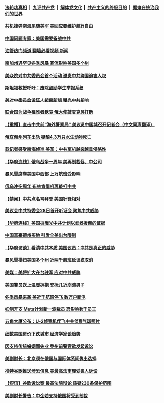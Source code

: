 ####  [法轮功真相](../../../../basic/blob/master/README.md?t=02262012) &nbsp;|&nbsp; [九评共产党](../../../../9ping.md/blob/master/README.md?t=02262012) &nbsp;|&nbsp; [解体党文化](../../../../jtdwh.md/blob/master/README.md?t=02262012)  &nbsp;|&nbsp; [共产主义的终极目的](../../../../gczydzjmd.md/blob/master/README.md?t=02262012) &nbsp;|&nbsp; [魔鬼在统治我们的世界](../../../../mgztzwmdsj.md/blob/master/README.md?t=02262012) 

#### [共机挂弹南海尾随美军 美回应要维护航行自由](../pages/prog203/a103657578.md?t=02262012) 

#### [中国问题专家：美国需要备战中共](../pages/prog203/a103657393.md?t=02262012) 

#### [油管热门频道 翻墙必看视频 新闻](http://129.146.143.75:81/youtube.html?02262012)

#### [南加州遇罕见冬季风暴 寒流影响美国多个州](../pages/prog203/a103657394.md?t=02262012) 

#### [美众院对中共委员会首个活动 谴责中共跨国迫害人权](../pages/prog203/a103657395.md?t=02262012) 

#### [斯坦福教授呼吁：废除鼓励学生举报系统](../pages/prog203/a103657334.md?t=02262012) 

#### [美对中委员会设证人披露新规 曝光中共影响](../pages/prog203/a103657277.md?t=02262012) 

#### [联合国为战争罹难者默哀 俄大使敲麦克风打断](../pages/prog203/a103657127.md?t=02262012) 

#### [【重播】直击中共前“海外警察局” 美议员中国城召开记者会（中文同声翻译）](../pages/prog203/a103657085.md?t=02262012) 

#### [俄亥俄州列车出轨 疑酿4.3万只水生动物死亡](../pages/prog203/a103656894.md?t=02262012) 

#### [载记者感受南海侦巡 美军：中共军机越来越具侵略性](../pages/prog203/a103656922.md?t=02262012) 

#### [【华府连线】俄乌战争一周年 美再制裁俄、中公司](../pages/prog203/a103656892.md?t=02262012) 

#### [暴风雪席卷美国中西部 上万航班受影响](../pages/prog203/a103656777.md?t=02262012) 

#### [俄乌冲突周年 布林肯借机再敲打中共](../pages/prog203/a103656773.md?t=02262012) 

#### [【禁闻】中共点名骂拜登 美国针锋相对](../pages/prog203/a103656539.md?t=02262012) 

#### [美议会中共特委会28日首开听证会 聚焦中共威胁](../pages/prog203/a103656510.md?t=02262012) 

#### [【华府连线】美国拟曝光中共计划以武器援俄的证据](../pages/prog203/a103656272.md?t=02262012) 

#### [中国富豪德州买地 引发全美出台限制](../pages/prog203/a103656275.md?t=02262012) 

#### [【华府访谈】看清中共本质 美国议员：中共是真正的威胁](../pages/prog203/a103655898.md?t=02262012) 

#### [暴风雪横扫美国多个州 近两千航班延误或取消](../pages/prog203/a103655894.md?t=02262012) 

#### [美媒：美将扩大在台驻军 应对中共威胁](../pages/prog203/a103655872.md?t=02262012) 

#### [美国警员送上温暖拥抱 安抚几近崩溃男子](../pages/prog203/a103655524.md?t=02262012) 

#### [冬季风暴来袭 美近千航班停飞 数万户断电](../pages/prog203/a103655523.md?t=02262012) 

#### [抑制开支 Meta计划新一波裁员 恐影响数千员工](../pages/prog203/a103655480.md?t=02262012) 

#### [五角大厦公布：U-2侦察机伴飞中共侦察气球照片](../pages/prog203/a103655420.md?t=02262012) 

#### [细数美国房价下跌城市 经济学家谈趋势](../pages/prog203/a103655354.md?t=02262012) 

#### [因支持传统婚姻而失业 乔州前警官欲发起诉讼](../pages/prog203/a103655232.md?t=02262012) 

#### [美副财长：北京须在俄国与国际体系间做出选择](../pages/prog203/a103655229.md?t=02262012) 

#### [推特谷歌推送涉恐信息 美最高法审理受害人诉讼](../pages/prog203/a103655028.md?t=02262012) 

#### [【短讯】谷歌诉讼案 最高法院辩论 质疑230条保护范围](../pages/prog203/a103655096.md?t=02262012) 

#### [美副财长警告：中企若支持俄国将受到制裁](../pages/prog203/a103655089.md?t=02262012) 

<img src='http://gfw-breaker.win/goodnews/indexes/prog203.md' width='0px' height='0px'/>
